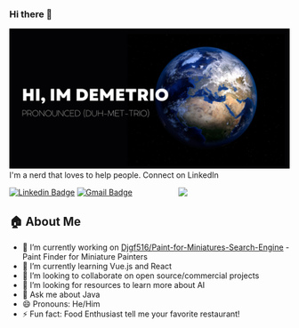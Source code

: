 ### Hi there 👋

![Header image](https://raw.githubusercontent.com/Djgf516/Djgf516/main/Assets/GitHub_Header.jpg)
I'm a nerd that loves to help people. Connect on LinkedIn

<img align='right' src='https://media.giphy.com/media/eZsKqkZUEM5vG/giphy.gif' width='200"'>

[![Linkedin Badge](https://img.shields.io/badge/-DemetrioGutierrezFinley-blue?style=flat-square&logo=Linkedin&logoColor=white&link=https:https://www.linkedin.com/in/demetriogf1)]([[https://www.linkedin.com/in/demetriogf1])
[![Gmail Badge](https://img.shields.io/badge/-demetriogutierrezfinley@gmail.com-d14836?style=flat-square&logo=Gmail&logoColor=white&link=mailto:demetriogutierrezfinley@gmail.com)](mailto:demetriogutierrezfinley@gmail.com)

## 🏠 About Me
- 🔭 I’m currently working on [Djgf516/Paint-for-Miniatures-Search-Engine](https://github.com/Djgf516/Paint-for-Miniatures-Search-Engine) - Paint Finder for Miniature Painters
- 🌱 I’m currently learning Vue.js and React
- 👯 I’m looking to collaborate on open source/commercial projects
- 🤔 I’m looking for resources to learn more about AI
- 💬 Ask me about Java
- 😄 Pronouns: He/Him
- ⚡ Fun fact: Food Enthusiast tell me your favorite restaurant! 
<!--
**Djgf516/Djgf516** is a ✨ _special_ ✨ repository because its `README.md` (this file) appears on your GitHub profile.

Here are some ideas to get you started:

- 🔭 I’m currently working on ...
- 🌱 I’m currently learning ...
- 👯 I’m looking to collaborate on ...
- 🤔 I’m looking for help with ...
- 💬 Ask me about ...
- 📫 How to reach me: ...
- 😄 Pronouns: ...
- ⚡ Fun fact: ...
-->
